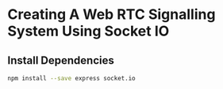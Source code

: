 # Creating A Web RTC Signalling System Using Socket IO 


## Install Dependencies

```bash
npm install --save express socket.io
```
